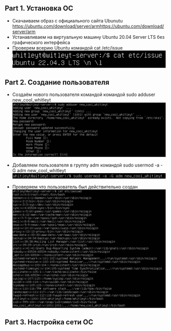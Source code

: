 ## Part 1. Установка ОС
- Скачаиваем образ с официального сайта Ubunutu https://ubuntu.com/download/server/armhttps://ubuntu.com/download/server/arm
- Устанавливаем на виртуальную машину Ubuntu 20.04 Server LTS без графического интерфейса
- Проверем всерию Ubuntu командой cat /etc/issue
![Версия Ubuntu](Images/1.png)

## Part 2. Создание пользователя
 - Создаём нового пользователя командой командой sudo adduser new_cool_whitleyt
 ![Создание нового пользователя](Images/2.1.png)
 
 - Добавляем пользователя в группу adm командой sudo usermod -a -G adm new_cool_whitleyt
  ![Добавляем пользователя в группу](Images/2.2.png)

- Проверяем что пользователь был действительно создан
 ![Проверка пользователя](Images/2.3.png)

## Part 3. Настройка сети ОС


